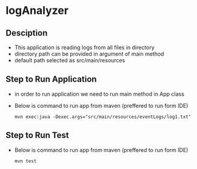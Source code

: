 # logAnalyzer

## Desciption
* This application is reading logs from all files in directory
* directory path can be provided in argument of main method
* default path selected as src/main/resources

## Step to Run Application
* in order to run application we need to run main method in App class
* Below is command to run app from maven (preffered to run form IDE)

    ```mvn exec:java -Dexec.args="src/main/resources/eventLogs/log1.txt"```

## Step to Run Test
* Below is command to run app from maven (preffered to run form IDE)

    ```mvn test```

